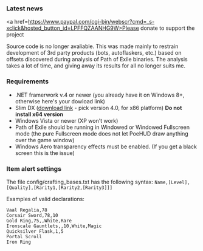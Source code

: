 ### Latest news

<a href=https://www.paypal.com/cgi-bin/webscr?cmd=_s-xclick&hosted_button_id=LPFFQZAANHG9W>Please donate to support the project</a>

Source code is no longer avaliable. This was made mainly to restrain development of 3rd party products (bots, autoflaskers, etc.) based on offsets discovered during analysis of Path of Exile binaries. The analysis takes a lot of time, and giving away its results for all no longer suits me.

### Requirements
* .NET framerwork v.4 or newer (you already have it on Windows 8+, otherwise here's your dowload link)
* Slim DX ([download link](http://slimdx.org/download.php) - pick version 4.0, for x86 platform) **Do not install x64 version**
* Windows Vista or newer (XP won't work)
* Path of Exile should be running in Windowed or Windowed Fullscreen mode (the pure Fullscreen mode does not let PoeHUD draw anything over the game window)
* Windows Aero transparency effects must be enabled. (If you get a black screen this is the issue)

### Item alert settings
The file config/crafting_bases.txt has the following syntax:
`Name,[Level],[Quality],[Rarity1,[Rarity2,[Rarity3]]]`

Examples of valid declarations:
```
Vaal Regalia,78
Corsair Sword,78,10
Gold Ring,75,,White,Rare
Ironscale Gauntlets,,10,White,Magic
Quicksilver Flask,1,5
Portal Scroll
Iron Ring
```
